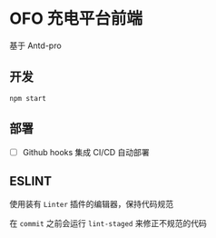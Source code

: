 # OFO 充电平台前端
基于 Antd-pro

## 开发

```
npm start
```


## 部署
- [ ] Github hooks 集成 CI/CD 自动部署


## ESLINT
使用装有 `Linter` 插件的编辑器，保持代码规范

在 `commit` 之前会运行 `lint-staged` 来修正不规范的代码
